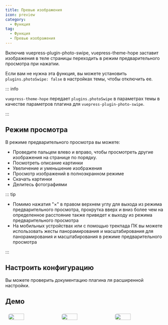 ```yaml
---
title: Превью изображения
icon: preview
category:
  - Функция
tag:
  - Функция
  - Превью изображения
---
```


Включив <ProjectLink name="photo-swipe">vuepress-plugin-photo-swipe</ProjectLink>, vuepress-theme-hope заставит изображения в теле страницы переходить в режим предварительного просмотра при нажатии.

Если вам не нужна эта функция, вы можете установить `plugins.photoSwipe: false` в настройках темы, чтобы отключить ее.

::: info

`vuepress-theme-hope` передает `plugins.photoSwipe` в параметрах темы в качестве параметров плагина для `vuepress-plugin-photo-swipe`.

:::

<!-- more -->

## Режим просмотра

В режиме предварительного просмотра вы можете:

- Проведите пальцем влево и вправо, чтобы просмотреть другие изображения на странице по порядку.
- Посмотреть описание картинки
- Увеличение и уменьшение изображения
- Просмотр изображений в полноэкранном режиме
- Скачать картинки
- Делитесь фотографиями

::: tip

- Помимо нажатия "×" в правом верхнем углу для выхода из режима предварительного просмотра, прокрутка вверх и вниз более чем на определенное расстояние также приведет к выходу из режима предварительного просмотра
- На мобильных устройствах или с помощью трекпада ПК вы можете использовать жесты панорамирования и масштабирования для панорамирования и масштабирования в режиме предварительного просмотра

:::

## Настроить конфигурацию

Вы можете проверить <ProjectLink name="photo-swipe">документацию плагина</ProjectLink> ля расширенной настройки.

## Демо

<!-- markdownlint-disable -->

<div class="image-preview">
  <img src="/assets/image/1.jpg" />
  <img src="/assets/image/2.jpg" />
  <img src="/assets/image/3.jpg" />
</div>

<style>
  .image-preview {
    display: flex;
    justify-content: space-evenly;
    align-items: center;
    flex-wrap: wrap;
  }

  .image-preview > img {
     box-sizing: border-box;
     width: 33.3% !important;
     padding: 9px;
     border-radius: 16px;
  }

  @media (max-width: 719px){
    .image-preview > img {
      width: 50% !important;
    }
  }

  @media (max-width: 419px){
    .image-preview > img {
      width: 100% !important;
    }
  }
</style>

<!-- markdownlint-restore -->
